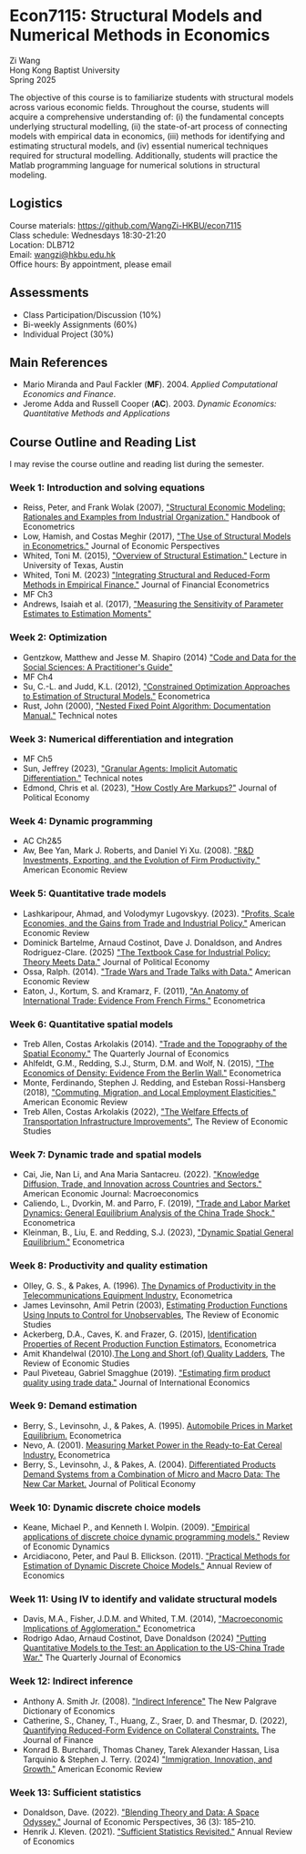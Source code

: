 # Econ7115: Structural Models and Numerical Methods in Economics
Zi Wang  
Hong Kong Baptist University  
Spring 2025

The objective of this course is to familiarize students with structural models across various economic fields. Throughout the course, students will acquire a comprehensive understanding of: (i) the fundamental concepts underlying structural modelling, (ii) the state-of-art process of connecting models with empirical data in economics, (iii) methods for identifying and estimating structural models, and (iv) essential numerical techniques required for structural modelling. Additionally, students will practice the Matlab programming language for numerical solutions in structural modeling.  

## Logistics
Course materials: https://github.com/WangZi-HKBU/econ7115  
Class schedule: Wednesdays 18:30-21:20  
Location: DLB712  
Email: wangzi@hkbu.edu.hk  
Office hours: By appointment, please email

## Assessments
- Class Participation/Discussion (10%)
- Bi-weekly Assignments (60%)
- Individual Project (30%)

## Main References
- Mario Miranda and Paul Fackler (**MF**). 2004. *Applied Computational Economics and Finance*. 
- Jerome Adda and Russell Cooper (**AC**). 2003. *Dynamic Economics: Quantitative Methods and Applications*

## Course Outline and Reading List
I may revise the course outline and reading list during the semester.  

### Week 1: Introduction and solving equations
- Reiss, Peter, and Frank Wolak (2007), ["Structural Economic Modeling: Rationales and Examples from Industrial Organization."](https://www.sciencedirect.com/science/article/abs/pii/S1573441207060643) Handbook of Econometrics
- Low, Hamish, and Costas Meghir (2017), ["The Use of Structural Models in Econometrics."](https://www.aeaweb.org/articles?id=10.1257/jep.31.2.33) Journal of Economic Perspectives
- Whited, Toni M. (2015), ["Overview of Structural Estimation."](http://toni.marginalq.com/discussions/Texas_Structural_Estimation_Lecture.pdf) Lecture in University of Texas, Austin
- Whited, Toni M. (2023) ["Integrating Structural and Reduced-Form Methods in Empirical Finance."](https://academic.oup.com/jfec/article-abstract/21/3/597/6833184?redirectedFrom=fulltext&login=false) Journal of Financial Econometrics
- MF Ch3
- Andrews, Isaiah et al. (2017), ["Measuring the Sensitivity of Parameter Estimates to Estimation Moments"](https://economics.mit.edu/sites/default/files/2023-06/sensitivity.pdf)

### Week 2: Optimization
- Gentzkow, Matthew and Jesse M. Shapiro (2014) ["Code and Data for the Social Sciences: A Practitioner's Guide"](https://web.stanford.edu/~gentzkow/research/CodeAndData.pdf)
- MF Ch4
- Su, C.-L. and Judd, K.L. (2012), ["Constrained Optimization Approaches to Estimation of Structural Models."](https://onlinelibrary.wiley.com/doi/abs/10.3982/ECTA7925) Econometrica
- Rust, John (2000), ["Nested Fixed Point Algorithm: Documentation Manual."](https://editorialexpress.com/jrust/nfxp.pdf) Technical notes

### Week 3: Numerical differentiation and integration
- MF Ch5
- Sun, Jeffrey (2023), ["Granular Agents: Implicit Automatic Differentiation."](https://jeffreyesun.com/#working_papers) Technical notes
- Edmond, Chris et al. (2023), ["How Costly Are Markups?"](https://www.journals.uchicago.edu/doi/abs/10.1086/722986) Journal of Political Economy

### Week 4: Dynamic programming
- AC Ch2&5
- Aw, Bee Yan, Mark J. Roberts, and Daniel Yi Xu. (2008). ["R&D Investments, Exporting, and the Evolution of Firm Productivity."](https://www.jstor.org/stable/29730063) American Economic Review

### Week 5: Quantitative trade models
- Lashkaripour, Ahmad, and Volodymyr Lugovskyy. (2023). ["Profits, Scale Economies, and the Gains from Trade and Industrial Policy."](https://www.aeaweb.org/articles?id=10.1257/aer.20210419) American Economic Review
- Dominick Bartelme, Arnaud Costinot, Dave J. Donaldson, and Andres Rodriguez-Clare. (2025) ["The Textbook Case for Industrial Policy: Theory Meets Data."](https://dave-donaldson.com/wp-content/uploads/BCDR.pdf) Journal of Political Economy
- Ossa, Ralph. (2014). ["Trade Wars and Trade Talks with Data."](https://www.aeaweb.org/articles?id=10.1257/aer.104.12.4104) American Economic Review
- Eaton, J., Kortum, S. and Kramarz, F. (2011), ["An Anatomy of International Trade: Evidence From French Firms."](https://onlinelibrary.wiley.com/doi/abs/10.3982/ECTA8318) Econometrica

### Week 6: Quantitative spatial models
- Treb Allen, Costas Arkolakis (2014). ["Trade and the Topography of the Spatial Economy."](https://academic.oup.com/qje/article-abstract/129/3/1085/1818077) The Quarterly Journal of Economics
- Ahlfeldt, G.M., Redding, S.J., Sturm, D.M. and Wolf, N. (2015), ["The Economics of Density: Evidence From the Berlin Wall."](https://onlinelibrary.wiley.com/doi/abs/10.3982/ECTA10876) Econometrica
- Monte, Ferdinando, Stephen J. Redding, and Esteban Rossi-Hansberg (2018), ["Commuting, Migration, and Local Employment Elasticities."](https://www.aeaweb.org/articles?id=10.1257/aer.20151507) American Economic Review
- Treb Allen, Costas Arkolakis (2022), ["The Welfare Effects of Transportation Infrastructure Improvements"](https://academic.oup.com/restud/article-abstract/89/6/2911/6519332), The Review of Economic Studies

### Week 7: Dynamic trade and spatial models
- Cai, Jie, Nan Li, and Ana Maria Santacreu. (2022). ["Knowledge Diffusion, Trade, and Innovation across Countries and Sectors."](https://www.aeaweb.org/articles?id=10.1257/mac.20200084) American Economic Journal: Macroeconomics
- Caliendo, L., Dvorkin, M. and Parro, F. (2019), ["Trade and Labor Market Dynamics: General Equilibrium Analysis of the China Trade Shock."](https://onlinelibrary.wiley.com/doi/full/10.3982/ECTA13758) Econometrica
- Kleinman, B., Liu, E. and Redding, S.J. (2023), ["Dynamic Spatial General Equilibrium."](https://onlinelibrary.wiley.com/doi/full/10.3982/ECTA20273) Econometrica

### Week 8: Productivity and quality estimation
- Olley, G. S., & Pakes, A. (1996). [The Dynamics of Productivity in the Telecommunications Equipment Industry.](https://www.jstor.org/stable/2171831) Econometrica
- James Levinsohn, Amil Petrin (2003), [Estimating Production Functions Using Inputs to Control for Unobservables](https://academic.oup.com/restud/article-abstract/70/2/317/1586773), The Review of Economic Studies
- Ackerberg, D.A., Caves, K. and Frazer, G. (2015), [Identification Properties of Recent Production Function Estimators.](https://onlinelibrary.wiley.com/doi/pdf/10.3982/ECTA13408) Econometrica
- Amit Khandelwal (2010).[The Long and Short (of) Quality Ladders](https://academic.oup.com/restud/article-abstract/77/4/1450/1644448), The Review of Economic Studies
- Paul Piveteau, Gabriel Smagghue (2019). ["Estimating firm product quality using trade data."](https://www.sciencedirect.com/science/article/abs/pii/S0022199619300194) Journal of International Economics

### Week 9: Demand estimation
- Berry, S., Levinsohn, J., & Pakes, A. (1995). [Automobile Prices in Market Equilibrium.](https://www.jstor.org/stable/2171802) Econometrica
- Nevo, A. (2001). [Measuring Market Power in the Ready-to-Eat Cereal Industry.](https://onlinelibrary.wiley.com/doi/10.1111/1468-0262.00194) Econometrica
- Berry, S., Levinsohn, J., & Pakes, A. (2004). [Differentiated Products Demand Systems from a Combination of Micro and Macro Data: The New Car Market.](https://www.journals.uchicago.edu/doi/10.1086/379939) Journal of Political Economy

### Week 10: Dynamic discrete choice models
- Keane, Michael P., and Kenneth I. Wolpin. (2009). ["Empirical applications of discrete choice dynamic programming models."](https://www.sciencedirect.com/science/article/abs/pii/S1094202508000318) Review of Economic Dynamics
- Arcidiacono, Peter, and Paul B. Ellickson. (2011). ["Practical Methods for Estimation of Dynamic Discrete Choice Models."](https://www.annualreviews.org/content/journals/10.1146/annurev-economics-111809-125038) Annual Review of Economics

### Week 11: Using IV to identify and validate structural models
- Davis, M.A., Fisher, J.D.M. and Whited, T.M. (2014), ["Macroeconomic Implications of Agglomeration."](https://onlinelibrary.wiley.com/doi/pdf/10.3982/ECTA9029) Econometrica
- Rodrigo Adao, Arnaud Costinot, Dave Donaldson (2024) ["Putting Quantitative Models to the Test: an Application to the US-China Trade War."](https://dave-donaldson.com/wp-content/uploads/ACD.pdf) The Quarterly Journal of Economics

### Week 12: Indirect inference
- Anthony A. Smith Jr. (2008). ["Indirect Inference"](http://www.econ.yale.edu/smith/palgrave7.pdf) The New Palgrave Dictionary of Economics
- Catherine, S., Chaney, T., Huang, Z., Sraer, D. and Thesmar, D. (2022), [Quantifying Reduced-Form Evidence on Collateral Constraints.](https://onlinelibrary.wiley.com/doi/full/10.1111/jofi.13158) The Journal of Finance
- Konrad B. Burchardi, Thomas Chaney, Tarek Alexander Hassan, Lisa Tarquinio & Stephen J. Terry. (2024) ["Immigration, Innovation, and Growth."](https://www.nber.org/papers/w27075) American Economic Review

### Week 13: Sufficient statistics
- Donaldson, Dave. (2022). ["Blending Theory and Data: A Space Odyssey."](https://www.aeaweb.org/articles?id=10.1257/jep.36.3.185) Journal of Economic Perspectives, 36 (3): 185–210.
- Henrik J. Kleven. (2021). ["Sufficient Statistics Revisited."](https://www.annualreviews.org/content/journals/10.1146/annurev-economics-060220-023547) Annual Review of Economics
